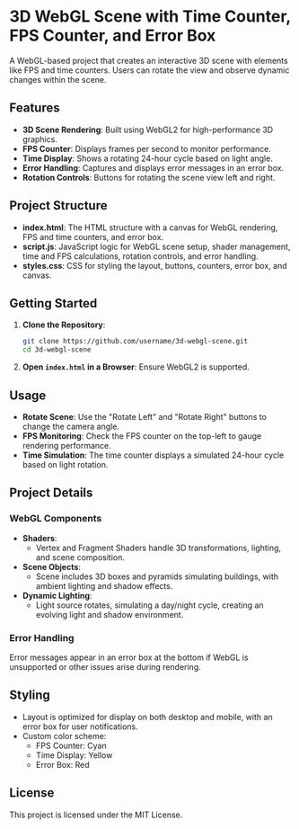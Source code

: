 # 3D WebGL Scene with Time Counter, FPS Counter, and Error Box

A WebGL-based project that creates an interactive 3D scene with elements like FPS and time counters. Users can rotate the view and observe dynamic changes within the scene.

## Features

- **3D Scene Rendering**: Built using WebGL2 for high-performance 3D graphics.
- **FPS Counter**: Displays frames per second to monitor performance.
- **Time Display**: Shows a rotating 24-hour cycle based on light angle.
- **Error Handling**: Captures and displays error messages in an error box.
- **Rotation Controls**: Buttons for rotating the scene view left and right.

## Project Structure

- **index.html**: The HTML structure with a canvas for WebGL rendering, FPS and time counters, and error box.
- **script.js**: JavaScript logic for WebGL scene setup, shader management, time and FPS calculations, rotation controls, and error handling.
- **styles.css**: CSS for styling the layout, buttons, counters, error box, and canvas.

## Getting Started

1. **Clone the Repository**:
    ```bash
    git clone https://github.com/username/3d-webgl-scene.git
    cd 3d-webgl-scene
    ```

2. **Open `index.html` in a Browser**: Ensure WebGL2 is supported.

## Usage

- **Rotate Scene**: Use the "Rotate Left" and "Rotate Right" buttons to change the camera angle.
- **FPS Monitoring**: Check the FPS counter on the top-left to gauge rendering performance.
- **Time Simulation**: The time counter displays a simulated 24-hour cycle based on light rotation.

## Project Details

### WebGL Components

- **Shaders**:
  - Vertex and Fragment Shaders handle 3D transformations, lighting, and scene composition.
- **Scene Objects**:
  - Scene includes 3D boxes and pyramids simulating buildings, with ambient lighting and shadow effects.
- **Dynamic Lighting**:
  - Light source rotates, simulating a day/night cycle, creating an evolving light and shadow environment.

### Error Handling

Error messages appear in an error box at the bottom if WebGL is unsupported or other issues arise during rendering.

## Styling

- Layout is optimized for display on both desktop and mobile, with an error box for user notifications.
- Custom color scheme:
  - FPS Counter: Cyan
  - Time Display: Yellow
  - Error Box: Red

## License

This project is licensed under the MIT License.

